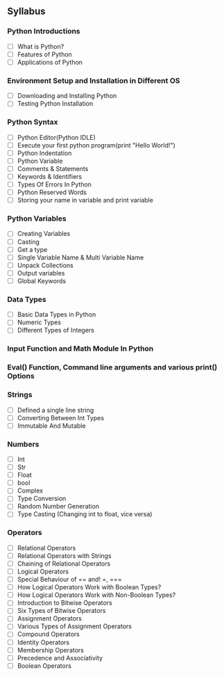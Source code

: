 ## Syllabus

### Python Introductions
- [ ] What is Python?
- [ ] Features of Python
- [ ] Applications of Python

### Environment Setup and Installation in Different OS
- [ ] Downloading and Installing Python
- [ ] Testing Python Installation

### Python Syntax
- [ ] Python Editor(Python IDLE)
- [ ] Execute your first python program(print "Hello World!")
- [ ] Python Indentation
- [ ] Python Variable
- [ ] Comments & Statements
- [ ] Keywords & Identifiers
- [ ] Types Of Errors In Python
- [ ] Python Reserved Words
- [ ] Storing your name in variable and print variable

### Python Variables
- [ ] Creating Variables
- [ ] Casting
- [ ] Get a type
- [ ] Single Variable Name & Multi Variable Name
- [ ] Unpack Collections
- [ ] Output variables
- [ ] Global Keywords

### Data Types
- [ ] Basic Data Types in Python
- [ ] Numeric Types
- [ ] Different Types of Integers

### Input Function and Math Module In Python

### Eval() Function, Command line arguments and various print() Options

### Strings
- [ ] Defined a single line string
- [ ] Converting Between Int Types
- [ ] Immutable And Mutable

### Numbers
- [ ] Int
- [ ] Str
- [ ] Float
- [ ] bool
- [ ] Complex
- [ ] Type Conversion
- [ ] Random Number Generation
- [ ] Type Casting (Changing int to float, vice versa)

### Operators
- [ ] Relational Operators
- [ ] Relational Operators with Strings
- [ ] Chaining of Relational Operators
- [ ] Logical Operators
- [ ] Special Behaviour of == and! =, ===
- [ ] How Logical Operators Work with Boolean Types?
- [ ] How Logical Operators Work with Non-Boolean Types?
- [ ] Introduction to Bitwise Operators
- [ ] Six Types of Bitwise Operators
- [ ] Assignment Operators
- [ ] Various Types of Assignment Operators
- [ ] Compound Operators
- [ ] Identity Operators
- [ ] Membership Operators
- [ ] Precedence and Associativity
- [ ] Boolean Operators
